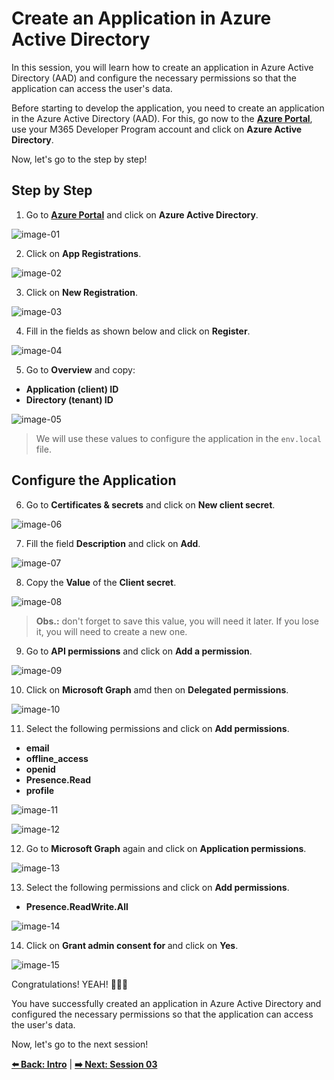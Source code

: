 # Create an Application in Azure Active Directory

In this session, you will learn how to create an application in Azure Active Directory (AAD) and configure the necessary permissions so that the application can access the user's data.

Before starting to develop the application, you need to create an application in the Azure Active Directory (AAD). For this, go now to the **[Azure Portal](https://portal.azure.com/)**, use your M365 Developer Program account and click on **Azure Active Directory**.

Now, let's go to the step by step!

## Step by Step

1. Go to **[Azure Portal](https://portal.azure.com/)** and click on **Azure Active Directory**.

![image-01](./../../workshop-images/images-demo-01/image-01.png)

2. Click on **App Registrations**.

![image-02](./../../workshop-images/images-demo-01/image-02.png)

3. Click on **New Registration**.

![image-03](./../../workshop-images/images-demo-01/image-03.png)

4. Fill in the fields as shown below and click on **Register**.

![image-04](./../../workshop-images/images-demo-01/image-04.png)

5. Go to **Overview** and copy:
   
- **Application (client) ID**
- **Directory (tenant) ID**

![image-05](./../../workshop-images/images-demo-01/image-05.png)

> We will use these values to configure the application in the `env.local` file.

## Configure the Application

6. Go to **Certificates & secrets** and click on **New client secret**.

![image-06](./../../workshop-images/images-demo-01/image-06.png)

7. Fill the field **Description** and click on **Add**.

![image-07](./../../workshop-images/images-demo-01/image-07.png)

8. Copy the **Value** of the **Client secret**.

![image-08](./../../workshop-images/images-demo-01/image-08.png)

> **Obs.:** don't forget to save this value, you will need it later. If you lose it, you will need to create a new one.

9. Go to **API permissions** and click on **Add a permission**.

![image-09](./../../workshop-images/images-demo-01/image-09.png)

10. Click on **Microsoft Graph** amd then on **Delegated permissions**.

![image-10](https://github.com/glaucia86/msgraph-nextjs-workshops/blob/main/workshops/workshop-images/images-demo-01/image-10.PNG)

11. Select the following permissions and click on **Add permissions**.

- **email**
- **offline_access**
- **openid**
- **Presence.Read**
- **profile**

![image-11](./../../workshop-images/images-demo-01/image-11.png)

![image-12](./../../workshop-images/images-demo-01/image-12.png)

12. Go to **Microsoft Graph** again and click on **Application permissions**.

![image-13](./../../workshop-images/images-demo-01/image-13.png)

13. Select the following permissions and click on **Add permissions**.

- **Presence.ReadWrite.All**

![image-14](./../../workshop-images/images-demo-01/image-14.png)

14. Click on **Grant admin consent for <your-tenant-name>** and click on **Yes**.

![image-15](./../../workshop-images/images-demo-01/image-15.png)

Congratulations! YEAH! 🎉🎉🎉

You have successfully created an application in Azure Active Directory and configured the necessary permissions so that the application can access the user's data.

Now, let's go to the next session!


**[⬅️ Back: Intro](./01-intro.md)**
| **[➡️ Next: Session 03](./03-session.md)**
